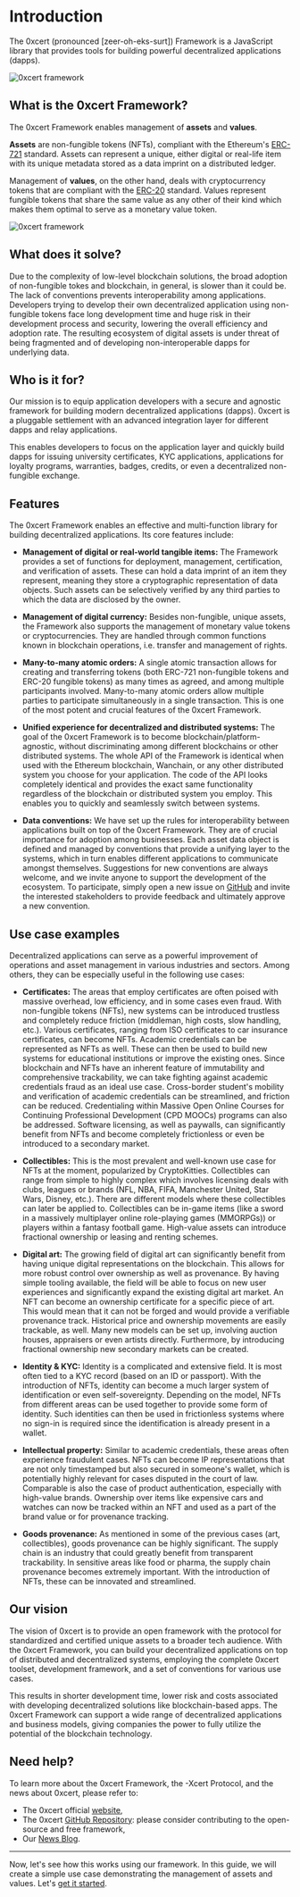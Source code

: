 # Introduction

The 0xcert (pronounced [zeer-oh-eks-surt]) Framework is a JavaScript library that provides tools for building powerful decentralized applications (dapps).

![0xcert framework](../assets/scheme_1.svg)

## What is the 0xcert Framework?

The 0xcert Framework enables management of **assets** and **values**.

**Assets** are non-fungible tokens (NFTs), compliant with the Ethereum's [ERC-721](https://github.com/ethereum/EIPs/blob/master/EIPS/eip-721.md) standard. Assets can represent a unique, either digital or real-life item with its unique metadata stored as a data imprint on a distributed ledger.

Management of **values**, on the other hand, deals with cryptocurrency tokens that are  compliant with the [ERC-20](https://github.com/ethereum/EIPs/blob/master/EIPS/eip-20.md) standard. Values represent fungible tokens that share the same value as any other of their kind which makes them optimal to serve as a monetary value token.

![0xcert framework](../assets/scheme_2.svg)

## What does it solve?

Due to the complexity of low-level blockchain solutions, the broad adoption of non-fungible tokes and blockchain, in general, is slower than it could be. The lack of conventions prevents interoperability among applications. Developers trying to develop their own decentralized application using non-fungible tokens face long development time and huge risk in their development process and security, lowering the overall efficiency and adoption rate. The resulting ecosystem of digital assets is under threat of being fragmented and of developing non-interoperable dapps for underlying data.

## Who is it for?

Our mission is to equip application developers with a secure and agnostic framework for building modern decentralized applications (dapps). 0xcert is a pluggable settlement with an advanced integration layer for different dapps and relay applications.

This enables developers to focus on the application layer and quickly build dapps for issuing university certificates, KYC applications, applications for loyalty programs, warranties, badges, credits, or even a decentralized non-fungible exchange.

## Features

The 0xcert Framework enables an effective and multi-function library for building decentralized applications. Its core features include:

* **Management of digital or real-world tangible items:** The Framework provides a set of functions for deployment, management, certification, and verification of assets. These can hold a data imprint of an item they represent, meaning they store a cryptographic representation of data objects. Such assets can be selectively verified by any third parties to which the data are disclosed by the owner.

* **Management of digital currency:** Besides non-fungible, unique assets, the Framework also supports the management of monetary value tokens or cryptocurrencies. They are handled through common functions known in blockchain operations, i.e. transfer and management of rights.

* **Many-to-many atomic orders:** A single atomic transaction allows for creating and transferring tokens (both ERC-721 non-fungible tokens and ERC-20 fungible tokens) as many times as agreed, and among multiple participants involved. Many-to-many atomic orders allow multiple parties to participate simultaneously in a single transaction. This is one of the most potent and crucial features of the 0xcert Framework.

* **Unified experience for decentralized and distributed systems:** The goal of the 0xcert Framework is to become blockchain/platform-agnostic, without discriminating among different blockchains or other distributed systems. The whole API of the Framework is identical when used with the Ethereum blockchain, Wanchain, or any other distributed system you choose for your application. The code of the API looks completely identical and provides the exact same functionality regardless of the blockchain or distributed system you employ. This enables you to quickly and seamlessly switch between systems.

* **Data conventions:** We have set up the rules for interoperability between applications built on top of the 0xcert Framework. They are of crucial importance for adoption among businesses. Each asset data object is defined and managed by conventions that provide a unifying layer to the systems, which in turn enables different applications to communicate amongst themselves. Suggestions for new conventions are always welcome, and we invite anyone to support the development of the ecosystem. To participate, simply open a new issue on [GitHub](https://github.com/0xcert/framework/issues) and invite the interested stakeholders to provide feedback and ultimately approve a new convention.

## Use case examples

Decentralized applications can serve as a powerful improvement of operations and asset management in various industries and sectors. Among others, they can be especially useful in the following use cases:

* **Certificates:** The areas that employ certificates are often poised with massive overhead, low efficiency, and in some cases even fraud. With non-fungible tokens (NFTs), new systems can be introduced trustless and completely reduce friction (middleman, high costs, slow handling, etc.). Various certificates, ranging from ISO certificates to car insurance certificates, can become NFTs. Academic credentials can be represented as NFTs as well. These can then be used to build new systems for educational institutions or improve the existing ones. Since blockchain and NFTs have an inherent feature of immutability and comprehensive trackability, we can take fighting against academic credentials fraud as an ideal use case. Cross-border student's mobility and verification of academic credentials can be streamlined, and friction can be reduced. Credentialing within Massive Open Online Courses for Continuing Professional Development (CPD MOOCs) programs can also be addressed. Software licensing, as well as paywalls, can significantly benefit from NFTs and become completely frictionless or even be introduced to a secondary market.

* **Collectibles:** This is the most prevalent and well-known use case for NFTs at the moment, popularized by CryptoKitties. Collectibles can range from simple to highly complex which involves licensing deals with clubs, leagues or brands (NFL, NBA, FIFA, Manchester United, Star Wars, Disney, etc.). There are different models where these collectibles can later be applied to. Collectibles can be in-game items (like a sword in a massively multiplayer online role-playing games (MMORPGs)) or players within a fantasy football game. High-value assets can introduce fractional ownership or leasing and renting schemes.

* **Digital art:** The growing field of digital art can significantly benefit from having unique digital representations on the blockchain. This allows for more robust control over ownership as well as provenance. By having simple tooling available, the field will be able to focus on new user experiences and significantly expand the existing digital art market. An NFT can become an ownership certificate for a specific piece of art. This would mean that it can not be forged and would provide a verifiable provenance track. Historical price and ownership movements are easily trackable, as well. Many new models can be set up, involving auction houses, appraisers or even artists directly. Furthermore, by introducing fractional ownership new secondary markets can be created.

* **Identity & KYC:** Identity is a complicated and extensive field. It is most often tied to a KYC record (based on an ID or passport). With the introduction of NFTs, identity can become a much larger system of identification or even self-sovereignty. Depending on the model, NFTs from different areas can be used together to provide some form of identity. Such identities can then be used in frictionless systems where no sign-in is required since the identification is already present in a wallet.

* **Intellectual property:** Similar to academic credentials, these areas often experience fraudulent cases. NFTs can become IP representations that are not only timestamped but also secured in someone's wallet, which is potentially highly relevant for cases disputed in the court of law. Comparable is also the case of product authentication, especially with high-value brands. Ownership over items like expensive cars and watches can now be tracked within an NFT and used as a part of the brand value or for provenance tracking.

* **Goods provenance:** As mentioned in some of the previous cases (art, collectibles), goods provenance can be highly significant. The supply chain is an industry that could greatly benefit from transparent trackability. In sensitive areas like food or pharma, the supply chain provenance becomes extremely important. With the introduction of NFTs, these can be innovated and streamlined.

## Our vision

The vision of 0xcert is to provide an open framework with the protocol for standardized and certified unique assets to a broader tech audience. With the 0xcert Framework, you can build your decentralized applications on top of distributed and decentralized systems, employing the complete 0xcert toolset, development framework, and a set of conventions for various use cases.

This results in shorter development time, lower risk and costs associated with developing decentralized solutions like blockchain-based apps. The 0xcert Framework can support a wide range of decentralized applications and business models, giving companies the power to fully utilize the potential of the blockchain technology.

## Need help?

To learn more about the 0xcert Framework, the -Xcert Protocol, and the news about 0xcert, please refer to:
* The 0xcert official [website](https://0xcert.org),
* The 0xcert [GitHub Repository](https://github.com/0xcert/framework): please consider contributing to the open-source and free framework,
* Our [News Blog](https://0xcert.org/news).

---

Now, let's see how this works using our framework. In this guide, we will create a simple use case demonstrating the management of assets and values. Let's [get it started](/guide/getting-started.html).
